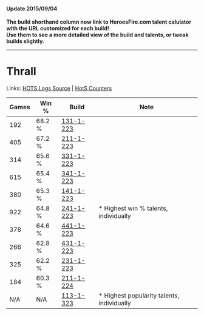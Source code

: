 #### Update 2015/09/04
**The build shorthand column now link to HeroesFire.com talent calulator with the URL customized for each build!  
Use them to see a more detailed view of the build and talents, or tweak builds slightly.**

***

# Thrall

Links: [HOTS Logs Source](https://www.hotslogs.com/Sitewide/HeroDetails?Hero=Thrall) | [HotS Counters](http://hotscounters.com/#/hero/Thrall)

Games  | Win %  | Build     | Note
-----  | -----  | -----     | ----
192    | 68.2 % | [131-1-223](http://www.heroesfire.com/hots/talent-calculator/thrall#h9Xt) | 
405    | 67.2 % | [211-1-223](http://www.heroesfire.com/hots/talent-calculator/thrall#kCrt) | 
314    | 65.6 % | [331-1-223](http://www.heroesfire.com/hots/talent-calculator/thrall#onpt) | 
615    | 65.4 % | [341-1-223](http://www.heroesfire.com/hots/talent-calculator/thrall#pAEN) | 
380    | 65.3 % | [141-1-223](http://www.heroesfire.com/hots/talent-calculator/thrall#hXyN) | 
922    | 64.8 % | [241-1-223](http://www.heroesfire.com/hots/talent-calculator/thrall#lM5N) | * Highest win % talents, individually
378    | 64.6 % | [441-1-223](http://www.heroesfire.com/hots/talent-calculator/thrall#s-NN) | 
266    | 62.8 % | [431-1-223](http://www.heroesfire.com/hots/talent-calculator/thrall#sbyt) | 
325    | 62.2 % | [231-1-223](http://www.heroesfire.com/hots/talent-calculator/thrall#kzgt) | 
184    | 60.3 % | [211-1-224](http://www.heroesfire.com/hots/talent-calculator/thrall#kCru) | 
N/A    | N/A    | [113-1-323](http://www.heroesfire.com/hots/talent-calculator/thrall#gTcx) | * Highest popularity talents, individually
